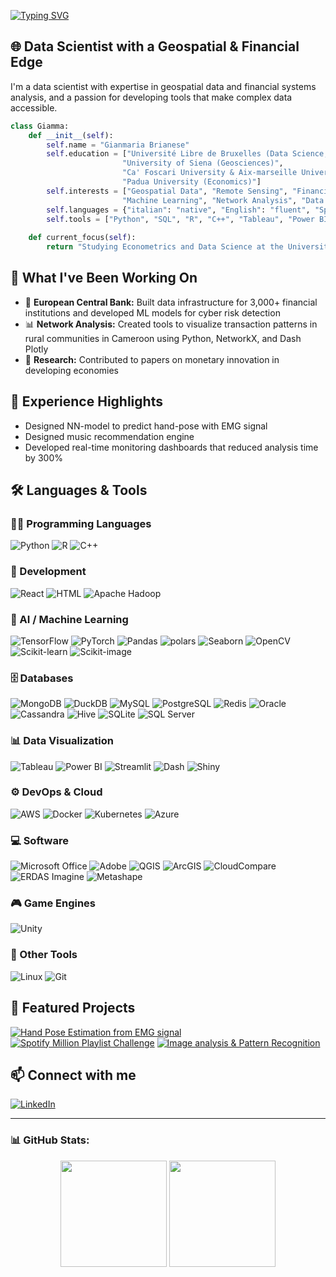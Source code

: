 [![Typing SVG](https://readme-typing-svg.demolab.com?font=Fira+Code&size=30&pause=1000&color=1D5DF7&width=435&lines=Hi+there%2C+I'm+Giamma+%F0%9F%91%8B)](https://git.io/typing-svg)

## 🌐 Data Scientist with a Geospatial & Financial Edge

I'm a data scientist with expertise in geospatial data and financial systems analysis, and a passion for developing tools that make complex data accessible.

```python
class Giamma:
    def __init__(self):
        self.name = "Gianmaria Brianese"
        self.education = ["Université Libre de Bruxelles (Data Science, Big Data)", 
                         "University of Siena (Geosciences)", 
                         "Ca' Foscari University & Aix-marseille Université (Finance)",
                         "Padua University (Economics)"]
        self.interests = ["Geospatial Data", "Remote Sensing", "Financial Technology", "Development Economics", 
                         "Machine Learning", "Network Analysis", "Data Visualization"]
        self.languages = {"italian": "native", "English": "fluent", "Spanish": "basic"}
        self.tools = ["Python", "SQL", "R", "C++", "Tableau", "Power BI", "Streamlit", "Apache Spark", "Apache Hadoop", "Apache Sedona", "Docker", "Git", "All you can do in Excel"]
        
    def current_focus(self):
        return "Studying Econometrics and Data Science at the Université Libre de Bruxelles and Geosciences at University of Siena"
```

## 🔭 What I've Been Working On

- 🏦 **European Central Bank:** Built data infrastructure for 3,000+ financial institutions and developed ML models for cyber risk detection
- 📊 **Network Analysis:** Created tools to visualize transaction patterns in rural communities in Cameroon using Python, NetworkX, and Dash Plotly
- 📝 **Research:** Contributed to papers on monetary innovation in developing economies

## 💼 Experience Highlights

- Designed NN-model to predict hand-pose with EMG signal
- Designed music recommendation engine
- Developed real-time monitoring dashboards that reduced analysis time by 300%

## 🛠️ Languages & Tools

### 🧑‍💻 Programming Languages
![Python](https://img.shields.io/badge/-Python-3776AB?style=flat&logo=python&logoColor=white) ![R](https://img.shields.io/badge/-R-276DC3?style=flat&logo=r&logoColor=white) ![C++](https://img.shields.io/badge/-C++-00599C?style=flat&logo=c%2B%2B&logoColor=white)

### 🔧 Development
![React](https://img.shields.io/badge/-React-61DAFB?style=flat&logo=react&logoColor=black) ![HTML](https://img.shields.io/badge/-HTML5-E34F26?style=flat&logo=html5&logoColor=white) ![Apache Hadoop](https://img.shields.io/badge/-Hadoop-66CCFF?style=flat&logo=apachehadoop&logoColor=black)

### 🤖 AI / Machine Learning
![TensorFlow](https://img.shields.io/badge/-TensorFlow-FF6F00?style=flat&logo=tensorflow&logoColor=white) ![PyTorch](https://img.shields.io/badge/-PyTorch-EE4C2C?style=flat&logo=pytorch&logoColor=white) ![Pandas](https://img.shields.io/badge/-Pandas-150458?style=flat&logo=pandas&logoColor=white) ![polars](https://img.shields.io/badge/-Polars-3B82F6?style=flat&logo=polar&logoColor=white) ![Seaborn](https://img.shields.io/badge/-Seaborn-3776AB?style=flat&logo=python&logoColor=white) ![OpenCV](https://img.shields.io/badge/-OpenCV-5C3EE8?style=flat&logo=opencv&logoColor=white) ![Scikit-learn](https://img.shields.io/badge/-Scikit--learn-F7931E?style=flat&logo=scikit-learn&logoColor=white) ![Scikit-image](https://img.shields.io/badge/-Scikit--image-0099CC?style=flat&logo=scikit-learn&logoColor=white)

### 🗄️ Databases
![MongoDB](https://img.shields.io/badge/-MongoDB-47A248?style=flat&logo=mongodb&logoColor=white) ![DuckDB](https://img.shields.io/badge/-DuckDB-FCC200?style=flat&logo=duckduckgo&logoColor=black) ![MySQL](https://img.shields.io/badge/-MySQL-4479A1?style=flat&logo=mysql&logoColor=white) ![PostgreSQL](https://img.shields.io/badge/-PostgreSQL-336791?style=flat&logo=postgresql&logoColor=white) ![Redis](https://img.shields.io/badge/-Redis-DC382D?style=flat&logo=redis&logoColor=white) ![Oracle](https://img.shields.io/badge/-Oracle-F80000?style=flat&logo=oracle&logoColor=white) ![Cassandra](https://img.shields.io/badge/-Cassandra-1287B1?style=flat&logo=apachecassandra&logoColor=white) ![Hive](https://img.shields.io/badge/-Hive-FDEE21?style=flat&logo=apachehive&logoColor=black) ![SQLite](https://img.shields.io/badge/-SQLite-003B57?style=flat&logo=sqlite&logoColor=white) ![SQL Server](https://img.shields.io/badge/-SQL%20Server-CC2927?style=flat&logo=microsoftsqlserver&logoColor=white)

### 📊 Data Visualization
![Tableau](https://img.shields.io/badge/-Tableau-E97627?style=flat&logo=tableau&logoColor=white) ![Power BI](https://img.shields.io/badge/-Power%20BI-F2C811?style=flat&logo=powerbi&logoColor=black) ![Streamlit](https://img.shields.io/badge/-Streamlit-FF4B4B?style=flat&logo=streamlit&logoColor=white) ![Dash](https://img.shields.io/badge/-Dash-30333F?style=flat&logo=plotly&logoColor=white) ![Shiny](https://img.shields.io/badge/-Shiny-1D62F0?style=flat&logo=r&logoColor=white)

### ⚙️ DevOps & Cloud
![AWS](https://img.shields.io/badge/-AWS-232F3E?style=flat&logo=amazonaws&logoColor=white) ![Docker](https://img.shields.io/badge/-Docker-2496ED?style=flat&logo=docker&logoColor=white) ![Kubernetes](https://img.shields.io/badge/-Kubernetes-326CE5?style=flat&logo=kubernetes&logoColor=white) ![Azure](https://img.shields.io/badge/-Azure-0078D4?style=flat&logo=microsoftazure&logoColor=white)

### 💻 Software
![Microsoft Office](https://img.shields.io/badge/-Microsoft%20Suite-D83B01?style=flat&logo=microsoftoffice&logoColor=white) ![Adobe](https://img.shields.io/badge/-Adobe%20Suite-FF0000?style=flat&logo=adobe&logoColor=white) ![QGIS](https://img.shields.io/badge/-QGIS-589632?style=flat&logo=qgis&logoColor=white) ![ArcGIS](https://img.shields.io/badge/-ArcGIS-4479A1?style=flat&logo=esri&logoColor=white) ![CloudCompare](https://img.shields.io/badge/-CloudCompare-3C7DD9?style=flat&logo=cloud&logoColor=white) ![ERDAS Imagine](https://img.shields.io/badge/-ERDAS%20Imagine-FF8C00?style=flat&logo=hexo&logoColor=white) ![Metashape](https://img.shields.io/badge/-Metashape-2C9AB7?style=flat&logo=realtimestudio&logoColor=white)

### 🎮 Game Engines
![Unity](https://img.shields.io/badge/-Unity-000000?style=flat&logo=unity&logoColor=white)

### 🧩 Other Tools
![Linux](https://img.shields.io/badge/-Linux-FCC624?style=flat&logo=linux&logoColor=black)
![Git](https://img.shields.io/badge/-Git-F05032?style=flat&logo=git&logoColor=white)

## 📂 Featured Projects

[![Hand Pose Estimation from EMG signal](https://img.shields.io/badge/ML-Pose%20Estimation%20from%20EMG%20Signal-3B82F6?style=for-the-badge&logo=neural&logoColor=white)](https://github.com/Giamma241/Pose-estimation-from-emg-signal)
[![Spotify Million Playlist Challenge](https://img.shields.io/badge/DS-Spotify%20Playlist%20Challenge-5DADE2?style=for-the-badge&logo=spotify&logoColor=white)](https://github.com/Giamma241/Spotify-Million-Playlist-Dataset-Challenge)
[![Image analysis & Pattern Recognition](https://img.shields.io/badge/CV-Pattern%20Recognition%20&%20Image%20Analysis-2ECC71?style=for-the-badge&logo=opencv&logoColor=white)](https://github.com/Giamma241/Pattern-recognition-and-image-analysis)

## 📫 Connect with me

[![LinkedIn](https://img.shields.io/badge/LinkedIn-0077B5?style=for-the-badge&logo=linkedin&logoColor=white)](https://www.linkedin.com/in/)

---

### 📊 GitHub Stats:
<div align="center">
  <img height="170em" src="https://github-readme-stats.vercel.app/api?username=Giamma241&show_icons=true&theme=default" />
  <img height="170em" src="https://github-readme-stats.vercel.app/api/top-langs/?username=Giamma241&layout=compact" />
</div>
